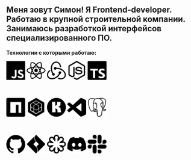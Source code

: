 __Меня зовут Симон! Я Frontend-developer.  Работаю в крупной строительной компании. Занимаюсь разработкой интерфейсов специализированного ПО.__
---
__Технологии с которыми работаю:__ 

<img src ='javascript.svg' alt='javascript' width='50'/> <img src = 'react.svg' alt='react' width='50'> <img src = 'redux.svg' alt='redux' width='50'> <img src = 'nodedotjs.svg' alt='node.js' width='50'> <img src = 'typescript.svg' alt='typescript' width='50'>

<br>

<img src = 'npm.svg' alt='npm' width='50'> <img src = 'sequelize.svg' alt='sequelize' width='50'> <img src = 'konva.svg' alt='konva' width='50'> <img src = 'visualstudiocode.svg' alt='vscode' width='50'> <img src = 'postgresql.svg' alt='postgres' width='50'>   

<br>

<img src = 'github.svg' alt='github' width='50'> <img src = 'jirasoftware.svg' alt='jira' width='50'> <img src = 'svg.svg' alt='svg' width='50'> <img src = 'discord.svg' alt='react' width='50'> <img src = 'slack.svg' alt='slack' width='50'>
